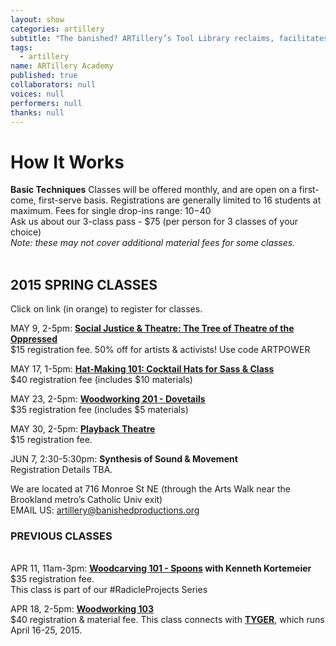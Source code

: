 ```yaml
---
layout: show
categories: artillery
subtitle: "The banished? ARTillery’s Tool Library reclaims, facilitates and promotes the artisanal skills of hand-crafting, wood-working, and knowledge-sharing. This user-friendly, tool-loaning program is open to artists and community members in Ward 5 and the greater DC area."
tags: 
  - artillery
name: ARTillery Academy
published: true
collaborators: null
voices: null
performers: null
thanks: null
---
```


# How It Works

**Basic Techniques** 
Classes will be offered monthly, and are open on a first-come, first-serve basis. Registrations are generally limited to 16 students at maximum.
Fees for single drop-ins range: $10-$40
<br>
Ask us about our 3-class pass - $75 (per person for 3 classes of your choice)
<br>
_Note: these may not cover additional material fees for some classes._
<br>
<br>

## 2015 SPRING CLASSES
Click on link (in orange) to register for classes.

MAY 9, 2-5pm: **[Social Justice & Theatre: The Tree of Theatre of the Oppressed](https://www.artful.ly/store/events/5946)**
<br> $15 registration fee. 50% off for artists & activists! Use code ARTPOWER

MAY 17, 1-5pm: **[Hat-Making 101: Cocktail Hats for Sass & Class](https://www.artful.ly/store/events/5944)**
<br> $40 registration fee (includes $10 materials)

MAY 23, 2-5pm: **[Woodworking 201 - Dovetails](https://www.artful.ly/store/events/5978)**
<br> $35 registration fee (includes $5 materials)

MAY 30, 2-5pm: **[Playback Theatre](https://www.artful.ly/banished-productions/store/events/5977)**
<br> $15 registration fee. 

JUN 7, 2:30-5:30pm: **Synthesis of Sound & Movement**
<br> Registration Details TBA.

We are located at 716 Monroe St NE (through the Arts Walk near the Brookland metro’s Catholic Univ exit)
<br> EMAIL US: artillery@banishedproductions.org

### PREVIOUS CLASSES
<br> APR 11, 11am-3pm: **[Woodcarving 101 - Spoons](https://www.artful.ly/store/events/5453) with Kenneth Kortemeier**
<br> $35 registration fee. 
<br> This class is part of our #RadicleProjects Series

APR 18, 2-5pm: **[Woodworking 103](https://www.artful.ly/store/events/5660)**
<br> $40 registration & material fee. This class connects with [**TYGER**](banishedproductions.org/hybrids/tyger/), which runs April 16-25, 2015.

<!-- calendar needs to happen -->